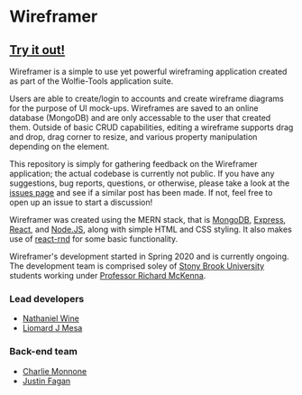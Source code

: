 # Wireframer

## [Try it out!](http://wireframer.cs.stonybrook.edu/)

Wireframer is a simple to use yet powerful wireframing application created 
as part of the Wolfie-Tools application suite.

Users are able to create/login to accounts and create wireframe diagrams for 
the purpose of UI mock-ups. Wireframes are saved to an online database (MongoDB) 
and are only accessable to the user that created them. Outside of basic CRUD 
capabilities, editing a wireframe supports drag and drop, drag corner to resize, 
and various property manipulation depending on the element.

This repository is simply for gathering feedback on the Wireframer application; 
the actual codebase is currently not public. If you have any suggestions, bug 
reports, questions, or otherwise, please take a look at the 
[issues page](https://github.com/NathanWine/Wireframer-Feedback/issue) and see 
if a similar post has been made. If not, feel free to open up an issue to 
start a discussion!

Wireframer was created using the MERN stack, that is 
[MongoDB](https://www.mongodb.com/), 
[Express](https://www.express.com/), 
[React](https://reactjs.org/), and 
[Node.JS](https://nodejs.org/en/), 
along with simple HTML and CSS styling. It also makes use of 
[react-rnd](https://github.com/bokuweb/react-rnd) 
for some basic functionality.

Wireframer's development started in Spring 2020 and is currently ongoing. The 
development team is comprised soley of 
[Stony Brook University](https://www.stonybrook.edu/) 
students working under 
[Professor Richard McKenna](https://www.cs.stonybrook.edu/people/faculty/RichardMcKenna).

### Lead developers
- [Nathaniel Wine](https://github.com/NathanWine)  
- [Liomard J Mesa](https://github.com/Ljaquel01)

### Back-end team
- [Charlie Monnone](https://github.com/charliemonnone)
- [Justin Fagan](https://github.com/JustinTimeToCode)
